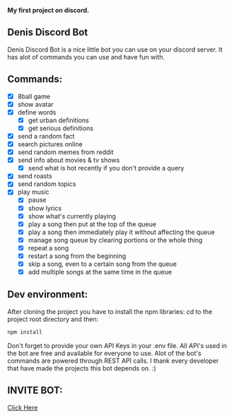 

**My first project on discord.**

Denis Discord Bot
---
Denis Discord Bot is a nice little bot you can use on your discord server. It has alot of commands you can use and have fun with.

Commands:
---
- [x] 8ball game  
- [x] show avatar  
- [x] define words
  - [x] get urban definitions
  - [x] get serious definitions
- [x] send a random fact    
- [x] search pictures online 
- [x] send random memes from reddit  
- [x] send info about movies & tv shows
  - [x] send what is hot recently if you don't provide a query    
- [x] send roasts  
- [x] send random topics
- [x] play music
  - [x] pause
  - [x] show lyrics
  - [x] show what's currently playing
  - [x] play a song then put at the top of the queue
  - [x] play a song then immediately play it without affecting the queue
  - [x] manage song queue by clearing portions or the whole thing
  - [x] repeat a song
  - [x] restart a song from the beginning
  - [x] skip a song, even to a certain song from the queue
  - [x] add multiple songs at the same time in the queue

Dev environment:
---
After cloning the project you have to install the npm libraries: cd to the project root directory and then:

```sh
npm install
```
Don't forget to provide your own API Keys in your .env file. All API's used in the bot are free and available for everyone to use.
Alot of the bot's commands are powered through REST API calls.
I thank every developer that have made the projects this bot depends on. :)

INVITE BOT:
---
[Click Here](https://discord.com/api/oauth2/authorize?client_id=746827569311121479&permissions=0&scope=bot)

